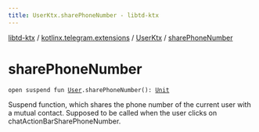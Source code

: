 ```yaml
---
title: UserKtx.sharePhoneNumber - libtd-ktx
---
```


[libtd-ktx](../../index.html) / [kotlinx.telegram.extensions](../index.html) / [UserKtx](index.html) / [sharePhoneNumber](./share-phone-number.html)

# sharePhoneNumber

`open suspend fun `[`User`](https://tdlibx.github.io/td/docs/org/drinkless/td/libcore/telegram/TdApi.User.html)`.sharePhoneNumber(): `[`Unit`](https://kotlinlang.org/api/latest/jvm/stdlib/kotlin/-unit/index.html)

Suspend function, which shares the phone number of the current user with a mutual contact.
Supposed to be called when the user clicks on chatActionBarSharePhoneNumber.

